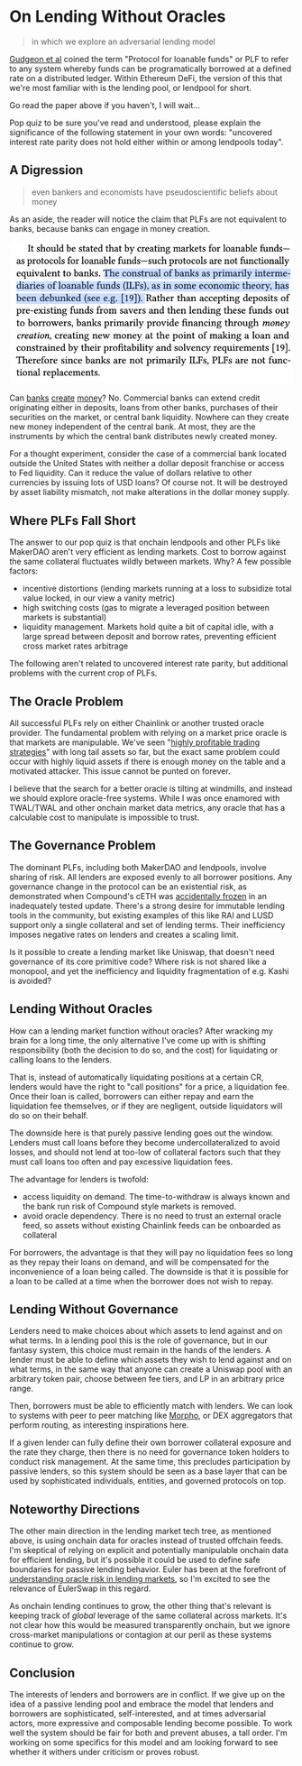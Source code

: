 # On Lending Without Oracles
> in which we explore an adversarial lending model

[Gudgeon et al](https://arxiv.org/pdf/2006.13922.pdf) coined the term "Protocol for loanable funds" or PLF to refer to any system whereby funds can be programatically borrowed at a defined rate on a distributed ledger. Within Ethereum DeFi, the version of this that we're most familiar with is the lending pool, or lendpool for short.

Go read the paper above if you haven't, I will wait...

Pop quiz to be sure you've read and understood, please explain the significance of the following statement in your own words: "uncovered interest rate parity does not hold either within or among lendpools today".

## A Digression
> even bankers and economists have pseudoscientific beliefs about money

As an aside, the reader will notice the claim that PLFs are not equivalent to banks, because banks can engage in money creation.

![img](banks_create_money.png)

Can [banks](semantics.md) [create](definitions.md) [money](yield.md)? No. Commercial banks can extend credit originating either in deposits, loans from other banks, purchases of their securities on the market, or central bank liquidity. Nowhere can they create new money independent of the central bank. At most, they are the instruments by which the central bank distributes newly created money.

For a thought experiment, consider the case of a commercial bank located outside the United States with neither a dollar deposit franchise or access to Fed liquidity. Can it reduce the value of dollars relative to other currencies by issuing lots of USD loans? Of course not. It will be destroyed by asset liability mismatch, not make alterations in the dollar money supply.

## Where PLFs Fall Short

The answer to our pop quiz is that onchain lendpools and other PLFs like MakerDAO aren't very efficient as lending markets. Cost to borrow against the same collateral fluctuates wildly between markets. Why? A few possible factors:
- incentive distortions (lending markets running at a loss to subsidize total value locked, in our view a vanity metric)
- high switching costs (gas to migrate a leveraged position between markets is substantial)
- liquidity management. Markets hold quite a bit of capital idle, with a large spread between deposit and borrow rates, preventing efficient cross market rates arbitrage

The following aren't related to uncovered interest rate parity, but additional problems with the current crop of PLFs.

## The Oracle Problem

All successful PLFs rely on either Chainlink or another trusted oracle provider. The fundamental problem with relying on a market price oracle is that markets are manipulable. We've seen "[highly profitable trading strategies](https://twitter.com/avi_eisen/status/1581326197241180160?s=20&t=DBOuVncPDrXa9dYH5706Cg)" with long tail assets so far, but the exact same problem could occur with highly liquid assets if there is enough money on the table and a motivated attacker. This issue cannot be punted on forever.

I believe that the search for a better oracle is tilting at windmills, and instead we should explore oracle-free systems. While I was once enamored with TWAL/TWAL and other onchain market data metrics, any oracle that has a calculable cost to manipulate is impossible to trust.

## The Governance Problem

The dominant PLFs, including both MakerDAO and lendpools, involve sharing of risk. All lenders are exposed evenly to all borrower positions. Any governance change in the protocol can be an existential risk, as demonstrated when Compound's cETH was [accidentally frozen](https://thedefiant.io/compound-ceth-frozen) in an inadequately tested update. There's a strong desire for immutable lending tools in the community, but existing examples of this like RAI and LUSD support only a single collateral and set of lending terms. Their inefficiency imposes negative rates on lenders and creates a scaling limit.

Is it possible to create a lending market like Uniswap, that doesn't need governance of its core primitive code? Where risk is not shared like a monopool, and yet the inefficiency and liquidity fragmentation of e.g. Kashi is avoided?

## Lending Without Oracles

How can a lending market function without oracles? After wracking my brain for a long time, the only alternative I've come up with is shifting responsibility (both the decision to do so, and the cost) for liquidating or calling loans to the lenders.

That is, instead of automatically liquidating positions at a certain CR, lenders would have the right to "call positions" for a price, a liquidation fee. Once their loan is called, borrowers can either repay and earn the liquidation fee themselves, or if they are negligent, outside liquidators will do so on their behalf.

The downside here is that purely passive lending goes out the window. Lenders must call loans before they become undercollateralized to avoid losses, and should not lend at too-low of collateral factors such that they must call loans too often and pay excessive liquidation fees.

The advantage for lenders is twofold:
- access liquidity on demand. The time-to-withdraw is always known and the bank run risk of Compound style markets is removed.
- avoid oracle dependency. There is no need to trust an external oracle feed, so assets without existing Chainlink feeds can be onboarded as collateral

For borrowers, the advantage is that they will pay no liquidation fees so long as they repay their loans on demand, and will be compensated for the inconvenience of a loan being called. The downside is that it is possible for a loan to be called at a time when the borrower does not wish to repay.

## Lending Without Governance

Lenders need to make choices about which assets to lend against and on what terms. In a lending pool this is the role of governance, but in our fantasy system, this choice must remain in the hands of the lenders. A lender must be able to define which assets they wish to lend against and on what terms, in the same way that anyone can create a Uniswap pool with an arbitrary token pair, choose between fee tiers, and LP in an arbitrary price range.

Then, borrowers must be able to efficiently match with lenders. We can look to systems with peer to peer matching like [Morpho](https://docs.morpho.xyz/concepts-overview/core-concepts), or DEX aggregators that perform routing, as interesting inspirations here.

If a given lender can fully define their own borrower collateral exposure and the rate they charge, then there is no need for governance token holders to conduct risk management. At the same time, this precludes participation by passive lenders, so this system should be seen as a base layer that can be used by sophisticated individuals, entities, and governed protocols on top.

## Noteworthy Directions

The other main direction in the lending market tech tree, as mentioned above, is using onchain data for oracles instead of trusted offchain feeds. I'm skeptical of relying on explicit and potentially manipulable onchain data for efficient lending, but it's possible it could be used to define safe boundaries for passive lending behavior. Euler has been at the forefront of [understanding oracle risk in lending markets](https://docs.euler.finance/euler-protocol/getting-started/methodology/oracle-rating), so I'm excited to see the relevance of EulerSwap in this regard.

As onchain lending continues to grow, the other thing that's relevant is keeping track of *global* leverage of the same collateral across markets. It's not clear how this would be measured transparently onchain, but we ignore cross-market manipulations or contagion at our peril as these systems continue to grow.

## Conclusion

The interests of lenders and borrowers are in conflict. If we give up on the idea of a passive lending pool and embrace the model that lenders and borrowers are sophisticated, self-interested, and at times adversarial actors, more expressive and composable lending become possible. To work well the system should be fair for both and prevent abuses, a tall order. I'm working on some specifics for this model and am looking forward to see whether it withers under criticism or proves robust.